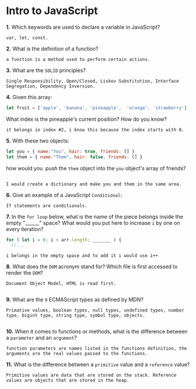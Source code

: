 # Intro to JavaScript

**1.** Which keywords are used to declare a variable in JavaScript?
<!-- enter you answer in the space below -->
```
var, let, const.

```
**2.** What is the definition of a function?
<!-- enter you answer in the space below -->
```
a function is a method used to perform certain actions.

```
**3.** What are the `SOLID` principles?
<!-- enter you answer in the space below -->
```
Single Responsibility, Open/Closed, Liskov Substitution, Interface Segregation, Dependency Inversion.

```
**4.** Given this array: 
```js
let fruit = ['apple', 'banana', 'pineapple',  'orange', 'strawberry']
``` 
What index is the pineapple's current position? How do you know?
<!-- enter you answer in the space below -->
```
it belongs in index #2, i know this because the index starts with 0.

```
**5.** With these two objects: 
```js
let you = { name:"You", hair: true, friends: [] }
let them = { name:"Them", hair: false, friends: [] }
```
how would you .push the `them` object into the `you` object's array of friends?
<!-- enter you answer in the space below -->
```

I would create a dictionary and make you and them in the same area.

```

**6.** Give an example of a JavaScript `Conditional`:
<!-- enter you answer in the space below -->
```
If statements are conditionals.

```
**7.** In the `for loop` below, what is the name of the piece belongs inside the empty "______" space? What would you put here to increase `i` by one on every iteration?
```js
for ( let i = 0; i < arr.length; _______ ) {
  //...
```
<!-- enter you answer in the space below -->
```
i belongs in the empty space and to add it i would use i++

```
**8.** What does the `DOM` acronym stand for? Which file is first accessed to render the `DOM`?
<!-- enter you answer in the space below -->
```
Document Object Model, HTML is read first.


```

**9.** What are the `9` ECMAScript types as defined by MDN?
<!-- enter you answer in the space below -->
```
Primative values, boolean types, null types, undefined types, number type, bigint type, string type, symbol type, objects.


```
**10.** When it comes to functions or methods, what is the difference between a `parameter` and an `argument`?
<!-- enter you answer in the space below -->
```
function parameters are names listed in the functions definition, the arguments are the real values passed to the functions.

```
**11.** What is the difference between a `primitive` value and a `reference` value?
<!-- enter you answer in the space below -->
```
Primitive values are data that are stored on the stack. Reference values are objects that are stored in the heap.

```